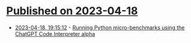 # [Published on 2023-04-18](index.md)

* [2023-04-18, 19:15:12](https://lobste.rs/s/e11k19/running_python_micro_benchmarks_using) - [Running Python micro-benchmarks using the ChatGPT Code Interpreter alpha](https://simonwillison.net/2023/Apr/12/code-interpreter/)
